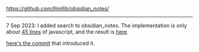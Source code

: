 https://github.com/llimllib/obsidian_notes/

---

7 Sep 2023: I added search to obsidian_notes. The implementation is only about [45 lines](https://github.com/llimllib/obsidian_notes/blob/a334cab/templates/search.html#L20-L65) of javascript, and the result is [here](https://notes.billmill.org/search.html).

[here's the commit](https://github.com/llimllib/obsidian_notes/commit/a334cab385ab13a4d6f6175c815613fda5eb35de) that introduced it.